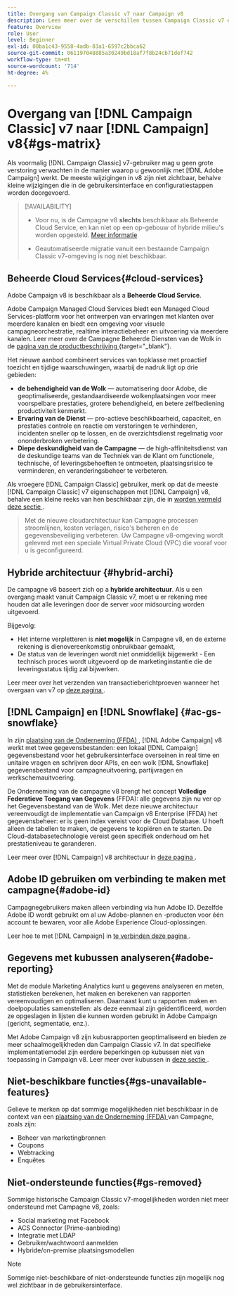 ```yaml
---
title: Overgang van Campaign Classic v7 naar Campaign v8
description: Lees meer over de verschillen tussen Campaign Classic v7 en Campaign v8.
feature: Overview
role: User
level: Beginner
exl-id: 00ba1c43-9558-4adb-83a1-6597c2bbca62
source-git-commit: 061197048885a30249bd18af7f8b24cb71def742
workflow-type: tm+mt
source-wordcount: '714'
ht-degree: 4%

---
```


# Overgang van [!DNL Campaign Classic] v7 naar [!DNL Campaign] v8{#gs-matrix}

Als voormalig [!DNL Campaign Classic] v7-gebruiker mag u geen grote verstoring verwachten in de manier waarop u gewoonlijk met [!DNL Adobe Campaign] werkt. De meeste wijzigingen in v8 zijn niet zichtbaar, behalve kleine wijzigingen die in de gebruikersinterface en configuratiestappen worden doorgevoerd.

>[!AVAILABILITY]
>
>* Voor nu, is de Campagne v8 **slechts** beschikbaar als Beheerde Cloud Service, en kan niet op een op-gebouw of hybride milieu&#39;s worden opgesteld. [Meer informatie](#cloud-services)
>
>* Geautomatiseerde migratie vanuit een bestaande Campaign Classic v7-omgeving is nog niet beschikbaar.


## Beheerde Cloud Services{#cloud-services}

Adobe Campaign v8 is beschikbaar als a **Beheerde Cloud Service**.

Adobe Campaign Managed Cloud Services biedt een Managed Cloud Services-platform voor het ontwerpen van ervaringen met klanten over meerdere kanalen en biedt een omgeving voor visuele campagneorchestratie, realtime interactiebeheer en uitvoering via meerdere kanalen. Leer meer over de Campagne Beheerde Diensten van de Wolk in de [ pagina van de productbeschrijving ](https://helpx.adobe.com/nl/legal/product-descriptions/adobe-campaign-managed-cloud-services.html) {target="_blank"}.

Het nieuwe aanbod combineert services van topklasse met proactief toezicht en tijdige waarschuwingen, waarbij de nadruk ligt op drie gebieden:

* **de behendigheid van de Wolk** — automatisering door Adobe, die geoptimaliseerde, gestandaardiseerde wolkenplaatsingen voor meer voorspelbare prestaties, grotere behendigheid, en betere zelfbediening productiviteit kenmerkt.
* **Ervaring van de Dienst** — pro-actieve beschikbaarheid, capaciteit, en prestaties controle en reactie om verstoringen te verhinderen, incidenten sneller op te lossen, en de overzichtsdienst regelmatig voor ononderbroken verbetering.
* **Diepe deskundigheid van de Campagne** — de high-affiniteitsdienst van de deskundige teams van de Techniek van de Klant om functionele, technische, of leveringsbehoeften te ontmoeten, plaatsingsrisico te verminderen, en veranderingsbeheer te verbeteren.

Als vroegere [!DNL Campaign Classic] gebruiker, merk op dat de meeste [!DNL Campaign Classic] v7 eigenschappen met [!DNL Campaign] v8, behalve een kleine reeks van hen beschikbaar zijn, die in [ worden vermeld deze sectie ](#gs-removed).

>Met de nieuwe cloudarchitectuur kan Campagne processen stroomlijnen, kosten verlagen, risico&#39;s beheren en de gegevensbeveiliging verbeteren. Uw Campagne v8-omgeving wordt geleverd met een speciale Virtual Private Cloud (VPC) die vooraf voor u is geconfigureerd.


## Hybride architectuur {#hybrid-archi}

De campagne v8 baseert zich op a **hybride architectuur**. Als u een overgang maakt vanuit Campaign Classic v7, moet u er rekening mee houden dat alle leveringen door de server voor midsourcing worden uitgevoerd.

Bijgevolg:

* Het interne verpletteren is **niet mogelijk** in Campagne v8, en de externe rekening is dienovereenkomstig onbruikbaar gemaakt,
* De status van de leveringen wordt niet onmiddellijk bijgewerkt - Een technisch proces wordt uitgevoerd op de marketinginstantie die de leveringsstatus tijdig zal bijwerken.


Leer meer over het verzenden van transactieberichtproeven wanneer het overgaan van v7 op [ deze pagina ](../send/transactional-template.md#transition-from-v7).


## [!DNL Campaign] en [!DNL Snowflake] {#ac-gs-snowflake}

In zijn [ plaatsing van de Onderneming (FFDA) ](../architecture/enterprise-deployment.md), [!DNL Adobe Campaign] v8 werkt met twee gegevensbestanden: een lokaal [!DNL Campaign] gegevensbestand voor het gebruikersinterface overseinen in real time en unitaire vragen en schrijven door APIs, en een wolk [!DNL Snowflake] gegevensbestand voor campagneuitvoering, partijvragen en werkschemauitvoering.

De Onderneming van de campagne v8 brengt het concept **Volledige Federatieve Toegang van Gegevens** (FFDA): alle gegevens zijn nu ver op het Gegevensbestand van de Wolk. Met deze nieuwe architectuur vereenvoudigt de implementatie van Campaign v8 Enterprise (FFDA) het gegevensbeheer: er is geen index vereist voor de Cloud Database. U hoeft alleen de tabellen te maken, de gegevens te kopiëren en te starten. De Cloud-databasetechnologie vereist geen specifiek onderhoud om het prestatieniveau te garanderen.

Leer meer over [!DNL Campaign] v8 architectuur in [ deze pagina ](../architecture/architecture.md).


## Adobe ID gebruiken om verbinding te maken met campagne{#adobe-id}

Campagnegebruikers maken alleen verbinding via hun Adobe ID. Dezelfde Adobe ID wordt gebruikt om al uw Adobe-plannen en -producten voor één account te bewaren, voor alle Adobe Experience Cloud-oplossingen.

Leer hoe te met [!DNL Campaign] in [ te verbinden deze pagina ](connect.md).

## Gegevens met kubussen analyseren{#adobe-reporting}

Met de module Marketing Analytics kunt u gegevens analyseren en meten, statistieken berekenen, het maken en berekenen van rapporten vereenvoudigen en optimaliseren. Daarnaast kunt u rapporten maken en doelpopulaties samenstellen: als deze eenmaal zijn geïdentificeerd, worden ze opgeslagen in lijsten die kunnen worden gebruikt in Adobe Campaign (gericht, segmentatie, enz.).

Met Adobe Campaign v8 zijn kubusrapporten geoptimaliseerd en bieden ze meer schaalmogelijkheden dan Campaign Classic v7. In dat specifieke implementatiemodel zijn eerdere beperkingen op kubussen niet van toepassing in Campaign v8. Leer meer over kubussen in [ deze sectie ](../../v8/reporting/gs-cubes.md).

## Niet-beschikbare functies{#gs-unavailable-features}

Gelieve te merken op dat sommige mogelijkheden niet beschikbaar in de context van een [ plaatsing van de Onderneming (FFDA) ](../architecture/enterprise-deployment.md) van Campagne, zoals zijn:

* Beheer van marketingbronnen
* Coupons
* Webtracking
* Enquêtes

## Niet-ondersteunde functies{#gs-removed}

Sommige historische Campaign Classic v7-mogelijkheden worden niet meer ondersteund met Campagne v8, zoals:

* Social marketing met Facebook
* ACS Connector (Prime-aanbieding)
* Integratie met LDAP
* Gebruiker/wachtwoord aanmelden
* Hybride/on-premise plaatsingsmodellen


>[!NOTE]
>
>Sommige niet-beschikbare of niet-ondersteunde functies zijn mogelijk nog wel zichtbaar in de gebruikersinterface.
